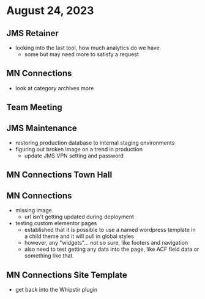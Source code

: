 # August 24, 2023

## JMS Retainer
- looking into the last tool, how much analytics do we have
    - some but may need more to satisfy a request

## MN Connections
- look at category archives more

## Team Meeting

## JMS Maintenance
- restoring production database to internal staging environments
- figuring out broken image on a trend in production
    - update JMS VPN setting and password

## MN Connections Town Hall

## MN Connections
- missing image
    - url isn't getting updated during deployment
- testing custom elementor pages
    - established that it is possible to use a named wordpress template in a child theme and it will pull in global styles
    - however, any "widgets"... not so sure, like footers and navigation
    - also need to test getting any data into the page, like ACF field data or something like that.

## MN Connections Site Template
- get back into the Whipstir plugin

